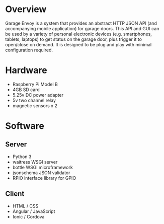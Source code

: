 Overview
========

Garage Envoy is a system that provides an abstract HTTP JSON API (and accompanying mobile application) for garage doors. This API and GUI can be used by a variety of personal electronic devices (e.g. smartphones, tablets, laptops) to get status on the garage door, plus trigger it to open/close on demand. It is designed to be plug and play with minimal configuration required.

Hardware
========

- Raspberry Pi Model B
- 4GB SD card
- 5.25v DC power adapter
- 5v two channel relay
- magnetic sensors x 2

Software
========

Server
------

- Python 3
- waitress WSGI server
- bottle WSGI microframework
- jsonschema JSON validator
- RPIO interface library for GPIO

Client
------

- HTML / CSS
- Angular / JavaScript
- Ionic / Cordova
